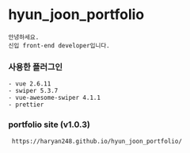 # hyun_joon_portfolio


```
안녕하세요.
신입 front-end developer입니다.
```

### 사용한 플러그인
```
- vue 2.6.11
- swiper 5.3.7
- vue-awesome-swiper 4.1.1
- prettier
```

### portfolio site (v1.0.3)
```
 https://haryan248.github.io/hyun_joon_portfolio/
```

